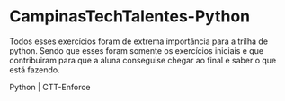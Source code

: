 # CampinasTechTalentes-Python

Todos esses exercícios foram de extrema importância para a trilha de python. Sendo que esses foram somente os exercícios iniciais e que contribuiram para que a aluna conseguise chegar ao final e saber o que está fazendo.

Python | CTT-Enforce
